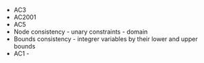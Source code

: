 - AC3
- AC2001
- AC5
- Node consistency - unary constraints - domain
- Bounds consistency - integrer variables by their lower and upper bounds
- AC1 - 
